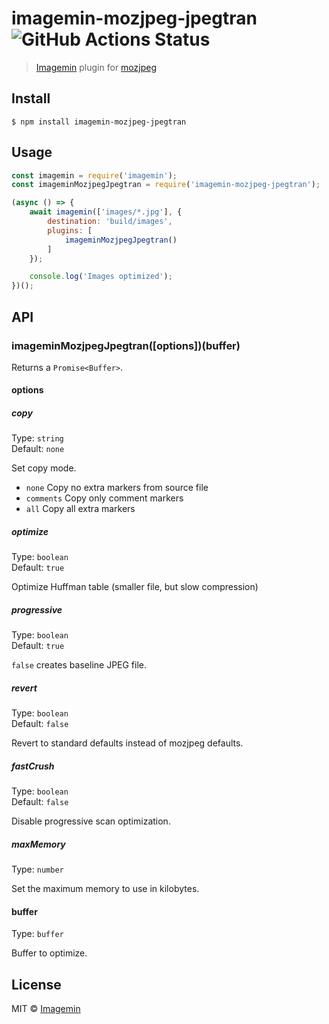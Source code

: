 # imagemin-mozjpeg-jpegtran ![GitHub Actions Status](https://github.com/imagemin/imagemin-mozjpeg/workflows/test/badge.svg?branch=master)

> [Imagemin](https://github.com/imagemin/imagemin) plugin for [mozjpeg](https://github.com/mozilla/mozjpeg)


## Install

```
$ npm install imagemin-mozjpeg-jpegtran
```


## Usage

```js
const imagemin = require('imagemin');
const imageminMozjpegJpegtran = require('imagemin-mozjpeg-jpegtran');

(async () => {
	await imagemin(['images/*.jpg'], {
		destination: 'build/images',
		plugins: [
			imageminMozjpegJpegtran()
		]
	});

	console.log('Images optimized');
})();
```


## API

### imageminMozjpegJpegtran([options])(buffer)

Returns a `Promise<Buffer>`.

#### options

##### copy

Type: `string`<br>
Default: `none`

Set copy mode.

- `none` Copy no extra markers from source file
- `comments` Copy only comment markers
- `all` Copy all extra markers

##### optimize

Type: `boolean`<br>
Default: `true`

Optimize Huffman table (smaller file, but slow compression)

##### progressive

Type: `boolean`<br>
Default: `true`

`false` creates baseline JPEG file.

##### revert

Type: `boolean`<br>
Default: `false`

Revert to standard defaults instead of mozjpeg defaults.

##### fastCrush

Type: `boolean`<br>
Default: `false`

Disable progressive scan optimization.

##### maxMemory

Type: `number`

Set the maximum memory to use in kilobytes.

#### buffer

Type: `buffer`

Buffer to optimize.


## License

MIT © [Imagemin](https://github.com/imagemin)
